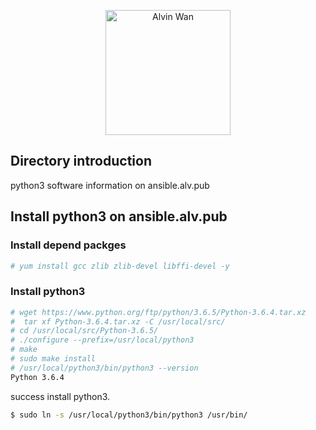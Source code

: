 
<p align='center'> <a href='https://github.com/alvinwancn' target="_blank"> <img src='https://github.com/AlvinWanCN/life-record/raw/master/images/etlucency.png' alt='Alvin Wan' width=200></a></p>

## Directory introduction

python3 software information on ansible.alv.pub

## Install python3 on ansible.alv.pub

### Install depend packges

```bash
# yum install gcc zlib zlib-devel libffi-devel -y
```

### Install python3
```bash
# wget https://www.python.org/ftp/python/3.6.5/Python-3.6.4.tar.xz
#  tar xf Python-3.6.4.tar.xz -C /usr/local/src/
# cd /usr/local/src/Python-3.6.5/
# ./configure --prefix=/usr/local/python3
# make
# sudo make install
# /usr/local/python3/bin/python3 --version
Python 3.6.4

```
success install python3.

```bash
$ sudo ln -s /usr/local/python3/bin/python3 /usr/bin/
```


